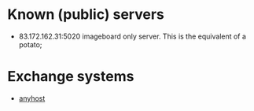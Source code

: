 # Known (public) servers

- 83.172.162.31:5020
  imageboard only server.
  This is the equivalent of a potato;

# Exchange systems


- [anyhost](./docs/guide/index.html#anyhost)

